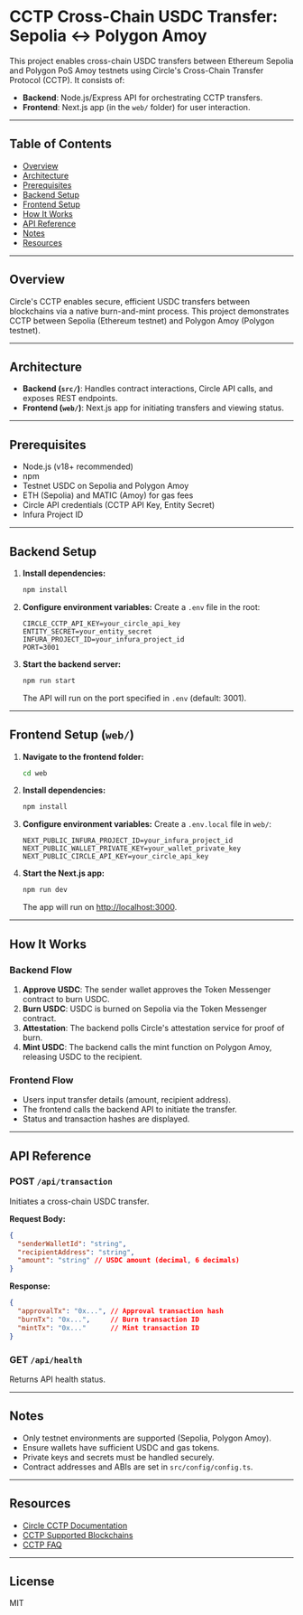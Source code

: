 # CCTP Cross-Chain USDC Transfer: Sepolia ↔ Polygon Amoy

This project enables cross-chain USDC transfers between Ethereum Sepolia and Polygon PoS Amoy testnets using Circle's Cross-Chain Transfer Protocol (CCTP). It consists of:

- **Backend**: Node.js/Express API for orchestrating CCTP transfers.
- **Frontend**: Next.js app (in the `web/` folder) for user interaction.

---

## Table of Contents

- [Overview](#overview)
- [Architecture](#architecture)
- [Prerequisites](#prerequisites)
- [Backend Setup](#backend-setup)
- [Frontend Setup](#frontend-setup)
- [How It Works](#how-it-works)
- [API Reference](#api-reference)
- [Notes](#notes)
- [Resources](#resources)

---

## Overview

Circle's CCTP enables secure, efficient USDC transfers between blockchains via a native burn-and-mint process. This project demonstrates CCTP between Sepolia (Ethereum testnet) and Polygon Amoy (Polygon testnet).

---

## Architecture

- **Backend (`src/`)**: Handles contract interactions, Circle API calls, and exposes REST endpoints.
- **Frontend (`web/`)**: Next.js app for initiating transfers and viewing status.

---

## Prerequisites

- Node.js (v18+ recommended)
- npm
- Testnet USDC on Sepolia and Polygon Amoy
- ETH (Sepolia) and MATIC (Amoy) for gas fees
- Circle API credentials (CCTP API Key, Entity Secret)
- Infura Project ID

---

## Backend Setup

1. **Install dependencies:**
   ```bash
   npm install
   ```

2. **Configure environment variables:**
   Create a `.env` file in the root:
   ```
   CIRCLE_CCTP_API_KEY=your_circle_api_key
   ENTITY_SECRET=your_entity_secret
   INFURA_PROJECT_ID=your_infura_project_id
   PORT=3001
   ```

3. **Start the backend server:**
   ```bash
   npm run start
   ```
   The API will run on the port specified in `.env` (default: 3001).

---

## Frontend Setup (`web/`)

1. **Navigate to the frontend folder:**
   ```bash
   cd web
   ```

2. **Install dependencies:**
   ```bash
   npm install
   ```

3. **Configure environment variables:**
   Create a `.env.local` file in `web/`:
   ```
   NEXT_PUBLIC_INFURA_PROJECT_ID=your_infura_project_id
   NEXT_PUBLIC_WALLET_PRIVATE_KEY=your_wallet_private_key
   NEXT_PUBLIC_CIRCLE_API_KEY=your_circle_api_key
   ```

4. **Start the Next.js app:**
   ```bash
   npm run dev
   ```
   The app will run on [http://localhost:3000](http://localhost:3000).

---

## How It Works

### Backend Flow

1. **Approve USDC**: The sender wallet approves the Token Messenger contract to burn USDC.
2. **Burn USDC**: USDC is burned on Sepolia via the Token Messenger contract.
3. **Attestation**: The backend polls Circle's attestation service for proof of burn.
4. **Mint USDC**: The backend calls the mint function on Polygon Amoy, releasing USDC to the recipient.

### Frontend Flow

- Users input transfer details (amount, recipient address).
- The frontend calls the backend API to initiate the transfer.
- Status and transaction hashes are displayed.

---

## API Reference

### POST `/api/transaction`

Initiates a cross-chain USDC transfer.

**Request Body:**
```json
{
  "senderWalletId": "string",
  "recipientAddress": "string",
  "amount": "string" // USDC amount (decimal, 6 decimals)
}
```

**Response:**
```json
{
  "approvalTx": "0x...", // Approval transaction hash
  "burnTx": "0x...",     // Burn transaction ID
  "mintTx": "0x..."      // Mint transaction ID
}
```

### GET `/api/health`

Returns API health status.

---

## Notes

- Only testnet environments are supported (Sepolia, Polygon Amoy).
- Ensure wallets have sufficient USDC and gas tokens.
- Private keys and secrets must be handled securely.
- Contract addresses and ABIs are set in `src/config/config.ts`.

---

## Resources

- [Circle CCTP Documentation](https://developers.circle.com/stablecoins/docs/cctp-getting-started)
- [CCTP Supported Blockchains](https://developers.circle.com/stablecoins/cctp-supported-blockchains)
- [CCTP FAQ](https://developers.circle.com/stablecoins/docs/cctp-faq)

---

## License

MIT
